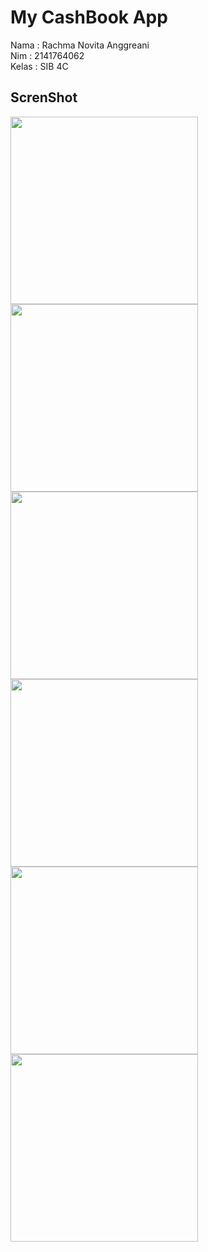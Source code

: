 # My CashBook App

Nama : Rachma Novita Anggreani<br>
Nim : 2141764062<br>
Kelas : SIB 4C <br>

## ScrenShot

<span>
    <img src="assets/result/login.jpg" width="300">
</span>
<span>
    <img src="assets/result/home.jpg" width="300">
</span>
<span>
    <img src="assets/result/pemasukan.jpg" width="300">
</span>
<span>
    <img src="assets/result/pengeluaran.jpg" width="300">
</span>
<span>
    <img src="assets/result/cashflow.jpg" width="300">
</span>
<span>
    <img src="assets/result/pengaturan.jpg" width="300">
</span>

